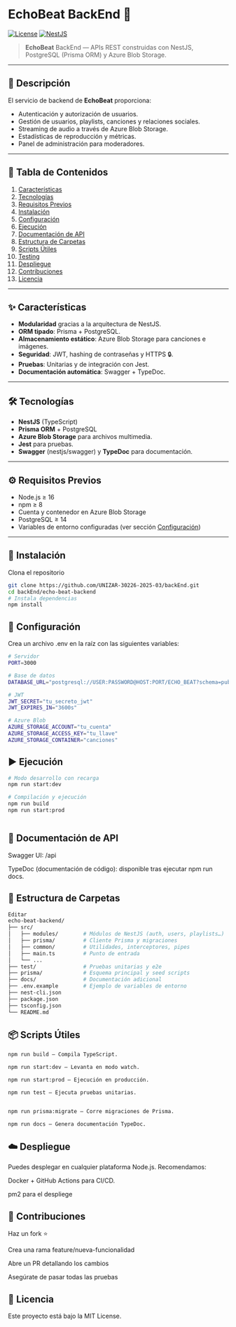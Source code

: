 # EchoBeat BackEnd 🚀

[![License](https://img.shields.io/github/license/UNIZAR-30226-2025-03/backEnd?style=flat-square)]()
[![NestJS](https://img.shields.io/badge/NestJS-%23E0234E.svg?style=flat-square&logo=nestjs)]()

> **EchoBeat** BackEnd — APIs REST construidas con NestJS, PostgreSQL (Prisma ORM) y Azure Blob Storage.

---

## 📖 Descripción

El servicio de backend de **EchoBeat** proporciona:

- Autenticación y autorización de usuarios.  
- Gestión de usuarios, playlists, canciones y relaciones sociales.  
- Streaming de audio a través de Azure Blob Storage.  
- Estadísticas de reproducción y métricas.  
- Panel de administración para moderadores.

---

## 📑 Tabla de Contenidos

1. [Características](#-características)  
2. [Tecnologías](#-tecnologías)  
3. [Requisitos Previos](#-requisitos-previos)  
4. [Instalación](#-instalación)  
5. [Configuración](#-configuración)  
6. [Ejecución](#-ejecución)  
7. [Documentación de API](#-documentación-de-api)  
8. [Estructura de Carpetas](#-estructura-de-carpetas)  
9. [Scripts Útiles](#-scripts-útiles)  
10. [Testing](#-testing)  
11. [Despliegue](#-despliegue)  
12. [Contribuciones](#-contribuciones)  
13. [Licencia](#-licencia)

---

## ✨ Características

- **Modularidad** gracias a la arquitectura de NestJS.  
- **ORM tipado**: Prisma + PostgreSQL.  
- **Almacenamiento estático**: Azure Blob Storage para canciones e imágenes.  
- **Seguridad**: JWT, hashing de contraseñas y HTTPS 🔒.  
- **Pruebas**: Unitarias y de integración con Jest.  
- **Documentación automática**: Swagger + TypeDoc.  

---

## 🛠️ Tecnologías

- **NestJS** (TypeScript)  
- **Prisma ORM** + PostgreSQL  
- **Azure Blob Storage** para archivos multimedia.  
- **Jest** para pruebas.  
- **Swagger** (nestjs/swagger) y **TypeDoc** para documentación.  

---

## ⚙️ Requisitos Previos

- Node.js ≥ 16  
- npm ≥ 8  
- Cuenta y contenedor en Azure Blob Storage  
- PostgreSQL ≥ 14  
- Variables de entorno configuradas (ver sección [Configuración](#-configuración))  

---

## 🚀 Instalación
Clona el repositorio
```bash
git clone https://github.com/UNIZAR-30226-2025-03/backEnd.git
cd backEnd/echo-beat-backend
# Instala dependencias
npm install
```
## 🔧 Configuración
Crea un archivo .env en la raíz con las siguientes variables:

```bash
# Servidor
PORT=3000

# Base de datos
DATABASE_URL="postgresql://USER:PASSWORD@HOST:PORT/ECHO_BEAT?schema=public"

# JWT
JWT_SECRET="tu_secreto_jwt"
JWT_EXPIRES_IN="3600s"

# Azure Blob
AZURE_STORAGE_ACCOUNT="tu_cuenta"
AZURE_STORAGE_ACCESS_KEY="tu_llave"
AZURE_STORAGE_CONTAINER="canciones"

```
## ▶️ Ejecución
```bash
# Modo desarrollo con recarga
npm run start:dev

# Compilación y ejecución
npm run build
npm run start:prod
```
```
```
## 📄 Documentación de API
Swagger UI: /api

TypeDoc (documentación de código): disponible tras ejecutar npm run docs.

## 📁 Estructura de Carpetas
```bash
Editar
echo-beat-backend/
├── src/
│   ├── modules/        # Módulos de NestJS (auth, users, playlists…)
│   ├── prisma/         # Cliente Prisma y migraciones
│   ├── common/         # Utilidades, interceptores, pipes
│   ├── main.ts         # Punto de entrada
│   └── ...
├── test/               # Pruebas unitarias y e2e
├── prisma/             # Esquema principal y seed scripts
├── docs/               # Documentación adicional
├── .env.example        # Ejemplo de variables de entorno
├── nest-cli.json
├── package.json
├── tsconfig.json
└── README.md
```
## 📦 Scripts Útiles
```bash
npm run build — Compila TypeScript.

npm run start:dev — Levanta en modo watch.

npm run start:prod — Ejecución en producción.

npm run test — Ejecuta pruebas unitarias.


npm run prisma:migrate — Corre migraciones de Prisma.

npm run docs — Genera documentación TypeDoc.
```


## ☁️ Despliegue
Puedes desplegar en cualquier plataforma Node.js. Recomendamos:

Docker + GitHub Actions para CI/CD.

pm2 para el despliege


##  🤝 Contribuciones
Haz un fork ⭐

Crea una rama feature/nueva-funcionalidad

Abre un PR detallando los cambios

Asegúrate de pasar todas las pruebas

## 📜 Licencia
Este proyecto está bajo la MIT License. 
